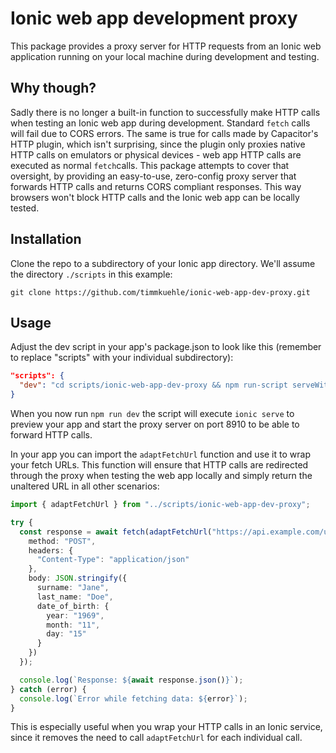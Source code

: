 # Ionic web app development proxy

This package provides a proxy server for HTTP requests from an Ionic web application running on your local machine during development and testing.

## Why though?

Sadly there is no longer a built-in function to successfully make HTTP calls when testing an Ionic web app during development. Standard `fetch` calls will fail due to CORS errors. The same is true for calls made by Capacitor's HTTP plugin, which isn't surprising, since the plugin only proxies native HTTP calls on emulators or physical devices - web app HTTP calls are executed as normal `fetch`calls.
This package attempts to cover that oversight, by providing an easy-to-use, zero-config proxy server that forwards HTTP calls and returns CORS compliant responses. This way browsers won't block HTTP calls and the Ionic web app can be locally tested.

## Installation

Clone the repo to a subdirectory of your Ionic app directory. We'll assume the directory `./scripts` in this example:

```shell
git clone https://github.com/timmkuehle/ionic-web-app-dev-proxy.git
```

## Usage

Adjust the dev script in your app's package.json to look like this (remember to replace "scripts" with your individual subdirectory):

```json
"scripts": {
  "dev": "cd scripts/ionic-web-app-dev-proxy && npm run-script serveWithProxy",
}
```

When you now run `npm run dev` the script will execute `ionic serve` to preview your app and start the proxy server on port 8910 to be able to forward HTTP calls.

In your app you can import the `adaptFetchUrl` function and use it to wrap your fetch URLs. This function will ensure that HTTP calls are redirected through the proxy when testing the web app locally and simply return the unaltered URL in all other scenarios:

```ts
import { adaptFetchUrl } from "../scripts/ionic-web-app-dev-proxy";

try {
  const response = await fetch(adaptFetchUrl("https://api.example.com/users"), {
    method: "POST",
    headers: {
      "Content-Type": "application/json"
    },
    body: JSON.stringify({
      surname: "Jane",
      last_name: "Doe",
      date_of_birth: {
        year: "1969",
        month: "11",
        day: "15"
      }
    })
  });

  console.log(`Response: ${await response.json()}`);
} catch (error) {
  console.log(`Error while fetching data: ${error}`);
}
```

This is especially useful when you wrap your HTTP calls in an Ionic service, since it removes the need to call `adaptFetchUrl` for each individual call.
